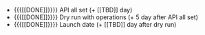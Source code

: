- {{{[[DONE]]}}}} API all set (+ [[TBD]] day)
- {{{[[DONE]]}}}} Dry run with operations (+ 5 day after API all set)
- {{{[[DONE]]}}}} Launch date (+ [[TBD]] day after dry run)
